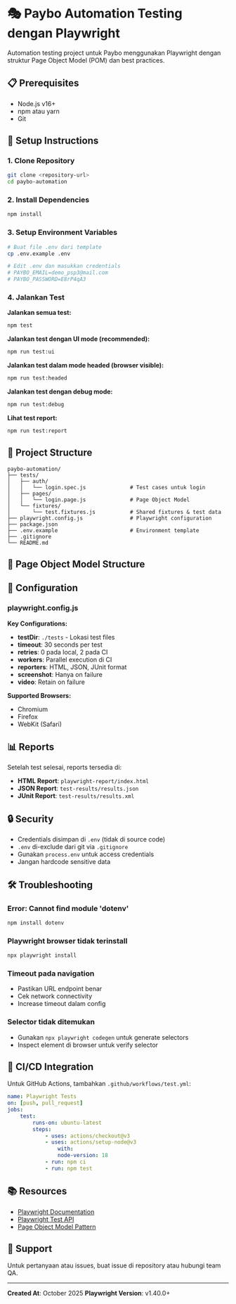 # 🎭 Paybo Automation Testing dengan Playwright

Automation testing project untuk Paybo menggunakan Playwright dengan struktur Page Object Model (POM) dan best practices.

## 📋 Prerequisites

- Node.js v16+ 
- npm atau yarn
- Git

## 🚀 Setup Instructions

### 1. Clone Repository
```bash
git clone <repository-url>
cd paybo-automation
```

### 2. Install Dependencies
```bash
npm install
```

### 3. Setup Environment Variables
```bash
# Buat file .env dari template
cp .env.example .env

# Edit .env dan masukkan credentials
# PAYBO_EMAIL=demo_psp3@mail.com
# PAYBO_PASSWORD=E8rP4qA3
```

### 4. Jalankan Test

**Jalankan semua test:**
```bash
npm test
```

**Jalankan test dengan UI mode (recommended):**
```bash
npm run test:ui
```

**Jalankan test dalam mode headed (browser visible):**
```bash
npm run test:headed
```

**Jalankan test dengan debug mode:**
```bash
npm run test:debug
```

**Lihat test report:**
```bash
npm run test:report
```

## 📁 Project Structure

```
paybo-automation/
├── tests/
│   ├── auth/
│   │   └── login.spec.js              # Test cases untuk login
│   ├── pages/
│   │   └── login.page.js              # Page Object Model
│   └── fixtures/
│       └── test.fixtures.js           # Shared fixtures & test data
├── playwright.config.js               # Playwright configuration
├── package.json
├── .env.example                       # Environment template
├── .gitignore
└── README.md
```

## 📝 Page Object Model Structure

## 🔧 Configuration

### playwright.config.js

**Key Configurations:**
- **testDir**: `./tests` - Lokasi test files
- **timeout**: 30 seconds per test
- **retries**: 0 pada local, 2 pada CI
- **workers**: Parallel execution di CI
- **reporters**: HTML, JSON, JUnit format
- **screenshot**: Hanya on failure
- **video**: Retain on failure

**Supported Browsers:**
- Chromium
- Firefox
- WebKit (Safari)

## 📊 Reports

Setelah test selesai, reports tersedia di:

- **HTML Report**: `playwright-report/index.html`
- **JSON Report**: `test-results/results.json`
- **JUnit Report**: `test-results/results.xml`

## 🔒 Security

- Credentials disimpan di `.env` (tidak di source code)
- `.env` di-exclude dari git via `.gitignore`
- Gunakan `process.env` untuk access credentials
- Jangan hardcode sensitive data

## 🛠️ Troubleshooting

### Error: Cannot find module 'dotenv'
```bash
npm install dotenv
```

### Playwright browser tidak terinstall
```bash
npx playwright install
```

### Timeout pada navigation
- Pastikan URL endpoint benar
- Cek network connectivity
- Increase timeout dalam config

### Selector tidak ditemukan
- Gunakan `npx playwright codegen` untuk generate selectors
- Inspect element di browser untuk verify selector

## 🚦 CI/CD Integration

Untuk GitHub Actions, tambahkan `.github/workflows/test.yml`:

```yaml
name: Playwright Tests
on: [push, pull_request]
jobs:
    test:
        runs-on: ubuntu-latest
        steps:
            - uses: actions/checkout@v3
            - uses: actions/setup-node@v3
                with:
                node-version: 18
            - run: npm ci
            - run: npm test
```

## 📚 Resources

- [Playwright Documentation](https://playwright.dev)
- [Playwright Test API](https://playwright.dev/docs/api/class-test)
- [Page Object Model Pattern](https://playwright.dev/docs/pom)

## 📧 Support

Untuk pertanyaan atau issues, buat issue di repository atau hubungi team QA.

---

**Created At**: October 2025
**Playwright Version**: v1.40.0+